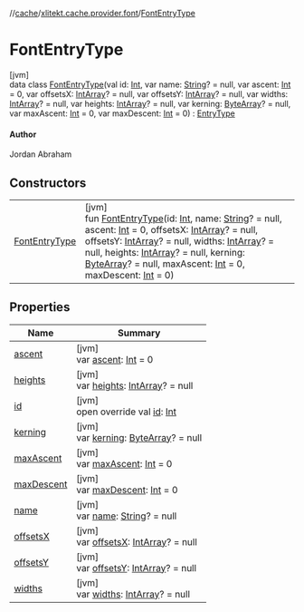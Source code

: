 //[cache](../../../index.md)/[xlitekt.cache.provider.font](../index.md)/[FontEntryType](index.md)

# FontEntryType

[jvm]\
data class [FontEntryType](index.md)(val id: [Int](https://kotlinlang.org/api/latest/jvm/stdlib/kotlin/-int/index.html), var name: [String](https://kotlinlang.org/api/latest/jvm/stdlib/kotlin/-string/index.html)? = null, var ascent: [Int](https://kotlinlang.org/api/latest/jvm/stdlib/kotlin/-int/index.html) = 0, var offsetsX: [IntArray](https://kotlinlang.org/api/latest/jvm/stdlib/kotlin/-int-array/index.html)? = null, var offsetsY: [IntArray](https://kotlinlang.org/api/latest/jvm/stdlib/kotlin/-int-array/index.html)? = null, var widths: [IntArray](https://kotlinlang.org/api/latest/jvm/stdlib/kotlin/-int-array/index.html)? = null, var heights: [IntArray](https://kotlinlang.org/api/latest/jvm/stdlib/kotlin/-int-array/index.html)? = null, var kerning: [ByteArray](https://kotlinlang.org/api/latest/jvm/stdlib/kotlin/-byte-array/index.html)? = null, var maxAscent: [Int](https://kotlinlang.org/api/latest/jvm/stdlib/kotlin/-int/index.html) = 0, var maxDescent: [Int](https://kotlinlang.org/api/latest/jvm/stdlib/kotlin/-int/index.html) = 0) : [EntryType](../../xlitekt.cache.provider/-entry-type/index.md)

#### Author

Jordan Abraham

## Constructors

| | |
|---|---|
| [FontEntryType](-font-entry-type.md) | [jvm]<br>fun [FontEntryType](-font-entry-type.md)(id: [Int](https://kotlinlang.org/api/latest/jvm/stdlib/kotlin/-int/index.html), name: [String](https://kotlinlang.org/api/latest/jvm/stdlib/kotlin/-string/index.html)? = null, ascent: [Int](https://kotlinlang.org/api/latest/jvm/stdlib/kotlin/-int/index.html) = 0, offsetsX: [IntArray](https://kotlinlang.org/api/latest/jvm/stdlib/kotlin/-int-array/index.html)? = null, offsetsY: [IntArray](https://kotlinlang.org/api/latest/jvm/stdlib/kotlin/-int-array/index.html)? = null, widths: [IntArray](https://kotlinlang.org/api/latest/jvm/stdlib/kotlin/-int-array/index.html)? = null, heights: [IntArray](https://kotlinlang.org/api/latest/jvm/stdlib/kotlin/-int-array/index.html)? = null, kerning: [ByteArray](https://kotlinlang.org/api/latest/jvm/stdlib/kotlin/-byte-array/index.html)? = null, maxAscent: [Int](https://kotlinlang.org/api/latest/jvm/stdlib/kotlin/-int/index.html) = 0, maxDescent: [Int](https://kotlinlang.org/api/latest/jvm/stdlib/kotlin/-int/index.html) = 0) |

## Properties

| Name | Summary |
|---|---|
| [ascent](ascent.md) | [jvm]<br>var [ascent](ascent.md): [Int](https://kotlinlang.org/api/latest/jvm/stdlib/kotlin/-int/index.html) = 0 |
| [heights](heights.md) | [jvm]<br>var [heights](heights.md): [IntArray](https://kotlinlang.org/api/latest/jvm/stdlib/kotlin/-int-array/index.html)? = null |
| [id](id.md) | [jvm]<br>open override val [id](id.md): [Int](https://kotlinlang.org/api/latest/jvm/stdlib/kotlin/-int/index.html) |
| [kerning](kerning.md) | [jvm]<br>var [kerning](kerning.md): [ByteArray](https://kotlinlang.org/api/latest/jvm/stdlib/kotlin/-byte-array/index.html)? = null |
| [maxAscent](max-ascent.md) | [jvm]<br>var [maxAscent](max-ascent.md): [Int](https://kotlinlang.org/api/latest/jvm/stdlib/kotlin/-int/index.html) = 0 |
| [maxDescent](max-descent.md) | [jvm]<br>var [maxDescent](max-descent.md): [Int](https://kotlinlang.org/api/latest/jvm/stdlib/kotlin/-int/index.html) = 0 |
| [name](name.md) | [jvm]<br>var [name](name.md): [String](https://kotlinlang.org/api/latest/jvm/stdlib/kotlin/-string/index.html)? = null |
| [offsetsX](offsets-x.md) | [jvm]<br>var [offsetsX](offsets-x.md): [IntArray](https://kotlinlang.org/api/latest/jvm/stdlib/kotlin/-int-array/index.html)? = null |
| [offsetsY](offsets-y.md) | [jvm]<br>var [offsetsY](offsets-y.md): [IntArray](https://kotlinlang.org/api/latest/jvm/stdlib/kotlin/-int-array/index.html)? = null |
| [widths](widths.md) | [jvm]<br>var [widths](widths.md): [IntArray](https://kotlinlang.org/api/latest/jvm/stdlib/kotlin/-int-array/index.html)? = null |
